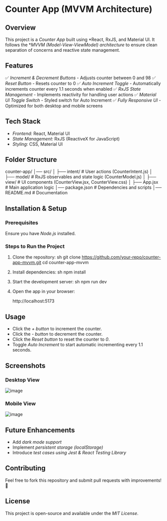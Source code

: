 # Counter App (MVVM Architecture)

## Overview
This project is a *Counter App* built using *React, RxJS, and Material UI. It follows the **MVVM (Model-View-ViewModel) architecture* to ensure clean separation of concerns and reactive state management.

## Features
✅ *Increment & Decrement Buttons* - Adjusts counter between 0 and 98
✅ *Reset Button* - Resets counter to 0
✅ *Auto Increment Toggle* - Automatically increments counter every 1.1 seconds when enabled
✅ *RxJS State Management* - Implements reactivity for handling user actions
✅ *Material UI Toggle Switch* - Styled switch for Auto Increment
✅ *Fully Responsive UI* - Optimized for both desktop and mobile screens

## Tech Stack
- *Frontend:* React, Material UI
- *State Management:* RxJS (ReactiveX for JavaScript)
- *Styling:* CSS, Material UI

## Folder Structure

counter-app/
│── src/
│   ├── intent/          # User actions (CounterIntent.js)
│   ├── model/           # RxJS observables and state logic (CounterModel.js)
│   ├── view/            # UI components (CounterView.jsx, CounterView.css)
│   ├── App.jsx          # Main application logic
│── package.json         # Dependencies and scripts
│── README.md            # Documentation


## Installation & Setup
### Prerequisites
Ensure you have *Node.js* installed.

### Steps to Run the Project
1. Clone the repository:
   sh
   git clone https://github.com/your-repo/counter-app-mvvm.git
   cd counter-app-mvvm
   
2. Install dependencies:
   sh
   npm install
   
3. Start the development server:
   sh
   npm run dev
   
4. Open the app in your browser:
   
   http://localhost:5173
   

## Usage
- Click the *+ button* to increment the counter.
- Click the *- button* to decrement the counter.
- Click the *Reset button* to reset the counter to *0*.
- Toggle *Auto Increment* to start automatic incrementing every 1.1 seconds.

## Screenshots
### Desktop View
![image](https://github.com/user-attachments/assets/739844e2-06a6-4bd6-9561-5c85e921fb15)



### Mobile View
![image](https://github.com/user-attachments/assets/f487c9f1-dcce-4a8c-b19c-2c00ee7c393d)


## Future Enhancements
- Add *dark mode support*
- Implement *persistent storage (localStorage)*
- Introduce *test cases using Jest & React Testing Library*

## Contributing
Feel free to fork this repository and submit pull requests with improvements! 🚀

## License
This project is open-source and available under the *MIT License*.